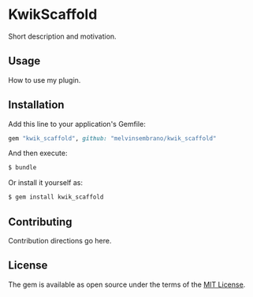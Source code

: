 # KwikScaffold
Short description and motivation.

## Usage
How to use my plugin.

## Installation
Add this line to your application's Gemfile:

```ruby
gem "kwik_scaffold", github: "melvinsembrano/kwik_scaffold"
```

And then execute:
```bash
$ bundle
```

Or install it yourself as:
```bash
$ gem install kwik_scaffold 
```

## Contributing
Contribution directions go here.

## License
The gem is available as open source under the terms of the [MIT License](https://opensource.org/licenses/MIT).
